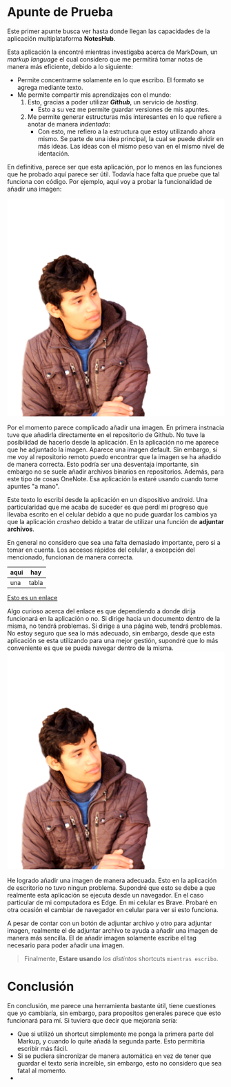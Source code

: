 # Apunte de Prueba

Este primer apunte busca ver hasta donde llegan las capacidades de la aplicación multiplataforma **NotesHub**.

Esta aplicación la encontré mientras investigaba acerca de MarkDown, un *markup language* el cual considero que me permitirá tomar notas de manera más eficiente, debido a lo siguiente:
- Permite concentrarme solamente en lo que escribo. El formato se agrega mediante texto.
- Me permite compartir mis aprendizajes con el mundo:
	1. Esto, gracias a poder utilizar ***Github***, un servicio de *hosting*.
		- Esto a su vez me permite guardar versiones de mis apuntes.
	2. Me permite generar estructuras más interesantes en lo que refiere a anotar de manera *indentada*:
		- Con esto, me refiero a la estructura que estoy utilizando ahora mismo. Se parte de una idea principal, la cual se puede dividir en más ideas. Las ideas con el mismo peso van en el mismo nivel de identación.

En definitiva, parece ser que esta aplicación, por lo menos en las funciones que he probado aquí parece ser útil. Todavía hace falta que pruebe que tal funciona con código. Por ejemplo, aquí voy a probar la funcionalidad de añadir una imagen:

![Imagen para saber que tal funciona esto](../img/rex.png)


Por el momento parece complicado añadir una imagen. En primera instnacia tuve que añadirla directamente en el repositorio de Github. No tuve la posibilidad de hacerlo desde la aplicación. En la aplicación no me aparece que he adjuntado la imagen. Aparece una imagen default. Sin embargo, si me voy al repositorio remoto puedo encontrar que la imagen se ha añadido de manera correcta. 
Esto podría ser una desventaja importante, sin embargo no se suele añadir archivos binarios en repositorios. Además, para este tipo de cosas OneNote. Esa aplicación la estaré usando cuando tome apuntes "a mano".


Este texto lo escribí desde la aplicación en un dispositivo android. Una particularidad que me acaba de suceder es que perdí mi progreso que llevaba escrito en el celular debido a que no pude guardar los cambios ya que la aplicación _crasheo_ debido a tratar de utilizar una función de **adjuntar archivos**.

En general no considero que sea una falta demasiado importante, pero si a tomar en cuenta.
Los accesos rápidos del celular, a excepción del mencionado, funcionan de manera correcta. 

| aqui | hay |
|--|--|
| una | tabla |

[Esto es un enlace](EnlacePrueba)

Algo curioso acerca del enlace es que dependiendo a donde dirija funcionará en la aplicación o no. Si dirige hacia un documento dentro de la misma, no tendrá problemas.
Si dirige a una página web, tendrá problemas.
No estoy seguro que sea lo más adecuado, sin embargo, desde que esta aplicación se esta utilizando para una mejor gestión, supondré que lo más conveniente es que se pueda navegar dentro de la misma.
![image](/.attachments/4cb608352b2c7f608b2db1f32dbabe390cb8423a.png)

He logrado añadir una imagen de manera adecuada. Esto en la aplicación de escritorio no tuvo ningun problema. Supondré que esto se debe a que realmente esta aplicación se ejecuta desde un navegador. En el caso particular de mi computadora es Edge. En mi celular es Brave. Probaré en otra ocasión el cambiar de navegador en celular para ver si esto funciona.

A pesar de contar con un botón de adjuntar archivo y otro para adjuntar imagen, realmente el de adjuntar archivo te ayuda a añadir una imagen de manera más sencilla. El de añadir imagen solamente escribe el tag necesario para poder añadir una imagen.

> Finalmente, **Estare usando** _los distintos_ shortcuts `mientras escribo`.

# Conclusión

En conclusión, me parece una herramienta bastante útil, tiene cuestiones que yo cambiaría, sin embargo, para propositos generales parece que esto funcionará para mí. Si tuviera que decir que mejoraría sería:
- Que si utilizó un shortcut simplemente me ponga la primera parte del Markup, y cuando lo quite añadá la segunda parte. Esto permitiría escribir más fácil.
- Si se pudiera sincronizar de manera automática en vez de tener que guardar el texto sería increible, sin embargo, esto no considero que sea fatal al momento.
- 